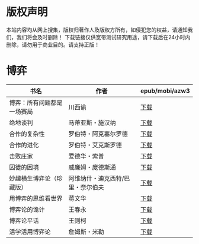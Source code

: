 # 版权声明

本站内容均从网上搜集，版权归著作人及版权方所有，如侵犯您的权益，请通知我们，我们将会及时删除！ 下载链接仅供宽带测试研究用途，请下载后在24小时内删除，请勿用于商业目的。请支持正版！

# 博弈

| 书名 | 作者 | epub/mobi/azw3 |
| --- | --- | --- |
| 博弈：所有问题都是一场赛局 | 川西谕 | [下载](https://url89.ctfile.com/f/31084289-1375509700-04f1de?p=8866) |
| 绝地谈判 | 马蒂亚斯・施汉纳 | [下载](https://url89.ctfile.com/f/31084289-1357051264-a28eeb?p=8866) |
| 合作的复杂性 | 罗伯特・阿克塞尔罗德 | [下载](https://url89.ctfile.com/f/31084289-1357027483-d1a1a3?p=8866) |
| 合作的进化 | 罗伯特・艾克斯罗德 | [下载](https://url89.ctfile.com/f/31084289-1357021090-b0978a?p=8866) |
| 击败庄家 | 爱德华・索普 | [下载](https://url89.ctfile.com/f/31084289-1357020409-f64014?p=8866) |
| 囚徒的困境 | 威廉姆・庞德斯通 | [下载](https://url89.ctfile.com/f/31084289-1357015522-ed9831?p=8866) |
| 妙趣横生博弈论（珍藏版） | 阿维纳什・迪克西特/巴里・奈尔伯夫 | [下载](https://url89.ctfile.com/f/31084289-1357014160-37866b?p=8866) |
| 用博弈的思维看世界 | 蒋文华 | [下载](https://url89.ctfile.com/f/31084289-1357014109-0ed381?p=8866) |
| 博弈论的诡计 | 王春永 | [下载](https://url89.ctfile.com/f/31084289-1357013656-8b275f?p=8866) |
| 博弈论平话 | 王则柯 | [下载](https://url89.ctfile.com/f/31084289-1357013665-39aa00?p=8866) |
| 活学活用博弈论 | 詹姆斯・米勒 | [下载](https://url89.ctfile.com/f/31084289-1357008469-ce766b?p=8866) |
